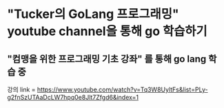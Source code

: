 # "Tucker의 GoLang 프로그래밍" youtube channel을 통해 go 학습하기

## "컴맹을 위한 프로그래밍 기초 강좌" 를 통해 go lang 학습 중 

강의 link = https://www.youtube.com/watch?v=Tq3W8UyltFs&list=PLy-g2fnSzUTAaDcLW7hpq0e8Jlt7Zfgd6&index=1

